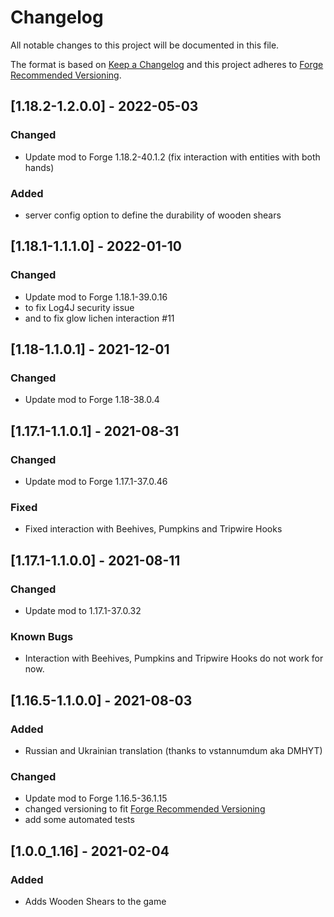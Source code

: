 # Changelog
All notable changes to this project will be documented in this file.

The format is based on [Keep a Changelog](http://keepachangelog.com/en/1.0.0/) and this project adheres to [Forge Recommended Versioning](https://mcforge.readthedocs.io/en/latest/conventions/versioning/).

## [1.18.2-1.2.0.0] - 2022-05-03
### Changed
- Update mod to Forge 1.18.2-40.1.2 (fix interaction with entities with both hands)

### Added
- server config option to define the durability of wooden shears

## [1.18.1-1.1.1.0] - 2022-01-10
### Changed
- Update mod to Forge 1.18.1-39.0.16
- to fix Log4J security issue
- and to fix glow lichen interaction #11

## [1.18-1.1.0.1] - 2021-12-01
### Changed
- Update mod to Forge 1.18-38.0.4

## [1.17.1-1.1.0.1] - 2021-08-31
### Changed
- Update mod to Forge 1.17.1-37.0.46

### Fixed
- Fixed interaction with Beehives, Pumpkins and Tripwire Hooks

## [1.17.1-1.1.0.0] - 2021-08-11
### Changed
- Update mod to 1.17.1-37.0.32

### Known Bugs
- Interaction with Beehives, Pumpkins and Tripwire Hooks do not work for now.

## [1.16.5-1.1.0.0] - 2021-08-03
### Added
- Russian and Ukrainian translation (thanks to vstannumdum aka DMHYT)

### Changed
- Update mod to Forge 1.16.5-36.1.15
- changed versioning to fit [Forge Recommended Versioning](https://mcforge.readthedocs.io/en/latest/conventions/versioning/)
- add some automated tests

## [1.0.0_1.16] - 2021-02-04
### Added
- Adds Wooden Shears to the game

